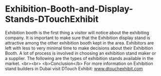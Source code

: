 # Exhibition-Booth-and-Display-Stands-DTouchExhibit
Exhibition booth is the first thing a visitor will notice about the exhibiting company. It is important to make sure that the Exhibition display stand is attractive among the other exhibition booth kept in the area. Exhibitors are left with less to very minimal time to make decisions about their Exhibition Booth. A lot of process is involved in choosing an exhibition stand maker or a supplier. The following are the types of exhibition stands available in the market. &lt;br>&lt;br> &lt;b>Conclusion&lt;/b> For more information on Exhibition stand builders in Dubai visit DTouch Exhibit: www.dtouchexhibit.com
